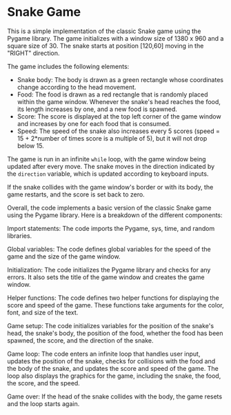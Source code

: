 # Snake Game

This is a simple implementation of the classic Snake game using the Pygame library. The game initializes with a window size of 1380 x 960 and a square size of 30. The snake starts at position [120,60] moving in the "RIGHT" direction.

The game includes the following elements:
- Snake body: The body is drawn as a green rectangle whose coordinates change according to the head movement.
- Food: The food is drawn as a red rectangle that is randomly placed within the game window. Whenever the snake's head reaches the food, its length increases by one, and a new food is spawned.
- Score: The score is displayed at the top left corner of the game window and increases by one for each food that is consumed.
- Speed: The speed of the snake also increases every 5 scores (speed = 15 + 2*number of times score is a multiple of 5), but it will not drop below 15.


The game is run in an infinite `while` loop, with the game window being updated after every move. The snake moves in the direction indicated by the `direction` variable, which is updated according to keyboard inputs.

If the snake collides with the game window's border or with its body, the game restarts, and the score is set back to zero.

Overall, the code implements a basic version of the classic Snake game using the Pygame library. Here is a breakdown of the different components:

Import statements: The code imports the Pygame, sys, time, and random libraries.

Global variables: The code defines global variables for the speed of the game and the size of the game window.

Initialization: The code initializes the Pygame library and checks for any errors. It also sets the title of the game window and creates the game window.

Helper functions: The code defines two helper functions for displaying the score and speed of the game. These functions take arguments for the color, font, and size of the text.

Game setup: The code initializes variables for the position of the snake's head, the snake's body, the position of the food, whether the food has been spawned, the score, and the direction of the snake.

Game loop: The code enters an infinite loop that handles user input, updates the position of the snake, checks for collisions with the food and the body of the snake, and updates the score and speed of the game. The loop also displays the graphics for the game, including the snake, the food, the score, and the speed.

Game over: If the head of the snake collides with the body, the game resets and the loop starts again.
